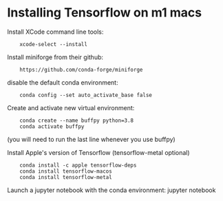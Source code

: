 # Installing Tensorflow on m1 macs

Install XCode command line tools:
```
    xcode-select --install
```

Install miniforge from their github:

```
    https://github.com/conda-forge/miniforge
```

disable the default conda environment:
```
    conda config --set auto_activate_base false
```

Create and activate new virtual environment:
```
    conda create --name buffpy python=3.8
    conda activate buffpy
```
(you will need to run the last line whenever you use buffpy)


Install Apple's version of Tensorflow (tensorflow-metal optional)
```
    conda install -c apple tensorflow-deps
    conda install tensorflow-macos
    conda install tensorflow-metal
```

Launch a jupyter notebook with the conda environment:
jupyter notebook







